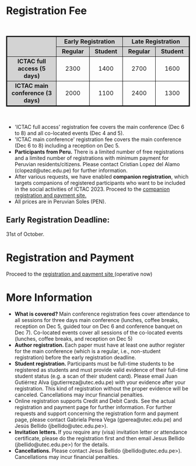 <!--  ---
layout: location
--- -->

# Registration Fee

<div class="col-sm-10">
        <p> <br/> </p> 
</div> 

<table style="border:2px solid black;">
	<tbody>
		<tr style="text-align: center">
			<td bgcolor="#D3D3D3" rowspan="2" style="border:1px solid black;width: 300px;">&nbsp;</td>
			<td bgcolor="#D3D3D3" colspan="2" style="border:1px solid black;width: 300px;"><b>Early Registration </b></td>
			<td bgcolor="#D3D3D3" colspan="2" style="border:1px solid black;width: 300px;"><b>Late Registration </b></td>
		</tr>
		<tr style="text-align: center">
			<td bgcolor="#D3D3D3" style="border:1px solid black;width: 200px;"><b>Regular </b></td>
			<td bgcolor="#D3D3D3" style="border:1px solid black;width: 200px;"><b>Student</b></td>
			<td bgcolor="#D3D3D3" style="border:1px solid black;width: 200px;"><b>Regular</b></td>
			<td bgcolor="#D3D3D3" style="border:1px solid black;width: 200px;"><b>Student</b></td>
		</tr>
		<tr style="text-align: center">
			<td bgcolor="#D3D3D3" style="border:1px solid black;width: 400px;"><b>ICTAC full access (5 days)</b></td>
			<td style="border:1px solid black;width: 200px;">2300</td>
			<td style="border:1px solid black;width: 200px;">1400</td>
			<td style="border:1px solid black;width: 200px;">2700</td>
			<td style="border:1px solid black;width: 200px;">1600</td>
		</tr>
		<tr style="text-align: center">
			<td bgcolor="#D3D3D3" style="border:1px solid black;width: 400px;"><b>ICTAC main conference (3 days)</b></td>
			<td style="border:1px solid black;width: 200px;">2000</td>
			<td style="border:1px solid black;width: 200px;">1100</td>
			<td style="border:1px solid black;width: 200px;">2400</td>
			<td style="border:1px solid black;width: 200px;">1300</td>
		</tr>
	</tbody>
</table>

<div class="col-sm-10">
        <p> <br/> </p> 
</div> 

 <ul>
  <li>'ICTAC full access' registration fee covers the main conference (Dec 6 to 8) and all co-located events (Dec 4 and 5). </li>
  <li>'ICTAC main conference' registration fee covers the main conference (Dec 6 to 8) including a reception on Dec 5. </li>
<li><b> Participants from Peru.</b> There is a limited number of free registrations and a limited number of registrations with minimum payment for Peruvian residents/citizens. Please contact Cristian Lopez del Alamo (clopezd@utec.edu.pe) for further information.	</li>
  <li> After various requests, we have enabled <b>companion registration</b>, which targets companions of registered participants who want to be included in the social activities of ICTAC 2023. Proceed to the <a href="https://forms.gle/woSn8UVHLFZJBuhW7" target="_blank"> companion registration and payment site.  </a>  </li>	 
  <li> All prices are in Peruvian Soles (PEN). </li>
</ul> 

## Early Registration Deadline: 

31st of October.

# Registration and Payment

Proceed to the <a href="https://docs.google.com/forms/d/e/1FAIpQLScTNbaNPncCGlJynwvNp2CuwXnRMEcYDCH2ZQEuULJe3EsSdg/viewform?usp=sharing" target="_blank"> registration and payment site </a> (operative now)

# More Information

<ul>
  <li> <b>What is covered? </b> Main conference registration fees cover attendance to all sessions for three days main conference (lunches, coffee breaks, reception on Dec 5, guided tour on Dec 6 and conference banquet on Dec 7). Co-located events cover all sessions of the co-located events (lunches, coffee breaks, and reception on Dec 5) </li>
   <li> <b>Author registration. </b> Each paper must have at least one author register for the main conference (which is a regular, i.e., non-student registration) before the early registration deadline.</li>
    <li> <b>Student registration. </b> Participants must be full-time students to be registered as students and must provide valid evidence of their full-time student status (e.g. a scan of their student card).  Please email Juan Gutiérrez Alva  (jgutierreza@utec.edu.pe) with your evidence after your registration. This kind of registration without the proper evidence will be canceled. Cancellations may incur financial penalties. </li>

   <li> Online registration supports Credit and Debit Cards. See the actual registration and payment page for further information. For further requests and support concerning the registration form and payment page, please contact Gabriela Perea Vega (gperea@utec.edu.pe) and Jesús Bellido (jbellido@utec.edu.pe>). </li>
    <li>  <b> Invitation letters. </b> If you require any (visa) invitation letter or attendance certificate, please do the registration first and then email Jesus Bellido (jbellido@utec.edu.pe>) for the details.</li>
   <li> <b> Cancellations. </b> Please contact Jesus Bellido (jbellido@utec.edu.pe>). Cancellations may incur financial penalties. </li>
</ul> 

